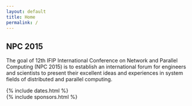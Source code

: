 ```yaml
---
layout: default
title: Home
permalink: /
---
```


<div class="row">
  <div class="col-md-7">
    <h2>NPC 2015</h2>
    <p>
      The goal of 12th IFIP International Conference on Network and Parallel Computing (NPC 2015) is to establish an international forum for engineers and scientists to present their excellent ideas and experiences in system fields of distributed and parallel computing.
    </p>
    {% include dates.html %}
  </div>
  <div class="col-md-5 col-sm-1">
    {% include sponsors.html %}
  </div>
</div>
